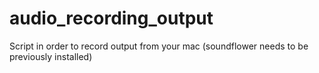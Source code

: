 # audio_recording_output
Script in order to record output from your mac (soundflower needs to be previously installed)
